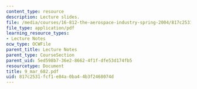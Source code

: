 ```yaml
---
content_type: resource
description: Lecture slides.
file: /media/courses/16-812-the-aerospace-industry-spring-2004/817c2531fcf1e84a0ba44b3f2468074d_9_mar_682.pdf
file_type: application/pdf
learning_resource_types:
- Lecture Notes
ocw_type: OCWFile
parent_title: Lecture Notes
parent_type: CourseSection
parent_uid: 5ed598b7-36e2-8662-4f1f-dfe53d174fb5
resourcetype: Document
title: 9_mar_682.pdf
uid: 817c2531-fcf1-e84a-0ba4-4b3f2468074d
---
```


